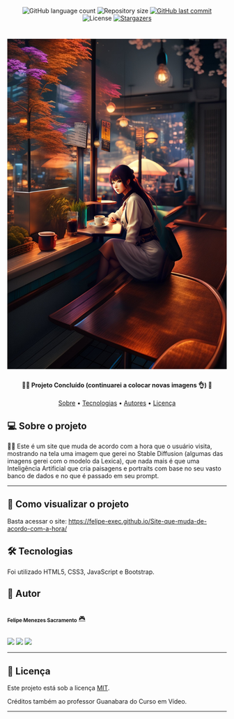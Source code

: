 <p align="center">
  <img alt="GitHub language count" src="https://img.shields.io/github/languages/count/Felipe-exec/Site-que-muda-de-acordo-com-a-hora?color=%2304D361">

  <img alt="Repository size" src="https://img.shields.io/github/repo-size/Felipe-exec/Site-que-muda-de-acordo-com-a-hora">
  
  <a href="https://github.com/Felipe-exec/Site-que-muda-de-acordo-com-a-hora/commits/master">
    <img alt="GitHub last commit" src="https://img.shields.io/github/last-commit/Felipe-exec/Site-que-muda-de-acordo-com-a-hora">
  </a>
    
   <img alt="License" src="https://img.shields.io/badge/license-MIT-brightgreen">
   <a href="https://github.com/tgmarinho/README-ecoleta/stargazers">
    <img alt="Stargazers" src="https://img.shields.io/github/stars/Felipe-exec/Site-que-muda-de-acordo-com-a-hora?style=social">
  </a>  
</p>

<h1 align="center">
    <img alt="Stable" title="Stable Diffusion" src="./assets//Noite/night1 (model Lexica Aperture v2).jpg" />
</h1>

<h4 align="center"> 
	🐱‍👤 Projeto Concluído (continuarei a colocar novas imagens 👌) 📘
</h4>

<p align="center">
 <a href="#-sobre-o-projeto">Sobre</a> •
 <a href="#-tecnologias">Tecnologias</a> • 
 <a href="#-autores">Autores</a> • 
 <a href="#-licença">Licença</a>
</p>

## 💻 Sobre o projeto

🐱‍💻  Este é um site que muda de acordo com a hora que o usuário visita, mostrando na tela uma imagem que gerei no Stable Diffusion (algumas das imagens gerei com o modelo da Lexica), que nada mais é
que uma Inteligência Artificial que cria paisagens e portraits com base no seu vasto banco de dados e no que é passado em seu prompt.

---

## 🚀 Como visualizar o projeto

Basta acessar o site: https://felipe-exec.github.io/Site-que-muda-de-acordo-com-a-hora/

## 🛠 Tecnologias

Foi utilizado HTML5, CSS3, JavaScript e Bootstrap.

## 🦸 Autor

<a href="https://github.com/Felipe-exec">
 <img style="border-radius: 50%;" src="https://avatars.githubusercontent.com/u/84421730?v=4" width="100px;" alt=""/>
 <br />
 <sub><b>Felipe Menezes Sacramento</b></sub></a> <a href="https://github.com/Felipe-exec" title="GitHub perfil">🎮</a>
 
 <br />
 <br />

 <a href="https://www.instagram.com/felipao_de_forma/" target="_blank"><img src="https://img.shields.io/badge/-Instagram-%23E4405F?style=for-the-badge&logo=instagram&logoColor=white" target="_blank"></a>
 <a href = "mailto:mzssacramento@gmail.com"><img src="https://img.shields.io/badge/-Gmail-%23333?style=for-the-badge&logo=gmail&logoColor=white" target="_blank"></a>
 <a href="https://www.linkedin.com/in/felipe-sacramento-8a03ba212/" target="_blank"><img src="https://img.shields.io/badge/-LinkedIn-%230077B5?style=for-the-badge&logo=linkedin&logoColor=white" target="_blank"></a>
 
 ---

## 📝 Licença

Este projeto está sob a licença [MIT](./LICENSE).

Créditos também ao professor Guanabara do Curso em Vídeo.

---
